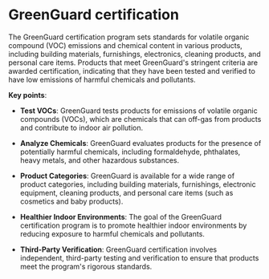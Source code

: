 [//]: # (source: ?)
[//]: # (tags: volatile-organic-compounds certifications)

# GreenGuard certification

The GreenGuard certification program sets standards for volatile organic compound (VOC) emissions and chemical content in various products, including building materials, furnishings, electronics, cleaning products, and personal care items. Products that meet GreenGuard's stringent criteria are awarded certification, indicating that they have been tested and verified to have low emissions of harmful chemicals and pollutants.

**Key points**:

* **Test VOCs**: GreenGuard tests products for emissions of volatile organic compounds (VOCs), which are chemicals that can off-gas from products and contribute to indoor air pollution.

* **Analyze Chemicals**: GreenGuard evaluates products for the presence of potentially harmful chemicals, including formaldehyde, phthalates, heavy metals, and other hazardous substances.

* **Product Categories**: GreenGuard is available for a wide range of product categories, including building materials, furnishings, electronic equipment, cleaning products, and personal care items (such as cosmetics and baby products).

* **Healthier Indoor Environments**: The goal of the GreenGuard certification program is to promote healthier indoor environments by reducing exposure to harmful chemicals and pollutants.

* **Third-Party Verification**: GreenGuard certification involves independent, third-party testing and verification to ensure that products meet the program's rigorous standards.
